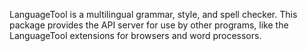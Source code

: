 LanguageTool is a multilingual grammar, style, and spell checker. This package provides the API server for use by other programs, like the LanguageTool extensions for browsers and word processors.
